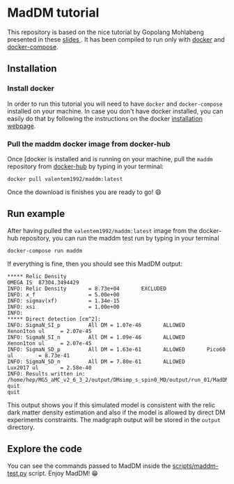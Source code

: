 # MadDM tutorial

This repository is based on the nice tutorial by Gopolang Mohlabeng
 presented in these [slides ](https://indico.cern.ch/event/656460/contributions/3040580/attachments/1683044/2704763/MadDM_ASP_2018_Tutorial.pdf). It has been compiled to run only with [docker](https://www.docker.com) and [docker-compose](https://docs.docker.com/compose/).

## Installation

### Install docker
In order to run this tutorial you will need to have `docker` and `docker-compose` installed on your machine. In case you don't have docker installed, you can easily do that by following the instructions on the docker [installation webpage](https://docs.docker.com/engine/install/ubuntu/).

### Pull the maddm docker image from docker-hub
Once [docker is installed and is running on your machine, pull the `maddm` repository from [docker-hub](https://hub.docker.com) by typing in your terminal:
```
docker pull valentem1992/maddm:latest
```
Once the download is finishes you are ready to go! 😄

## Run example
After having pulled the `valentem1992/maddm:latest` image from the docker-hub repository, you can run the maddm test run by typing in your terminal
```
docker-compose run maddm
```
If everything is fine, then you should see this MadDM output: 
```
***** Relic Density 
OMEGA IS  87304.3494429
INFO: Relic Density       = 8.73e+04       EXCLUDED  
INFO: x_f                 = 5.00e+00             
INFO: sigmav(xf)          = 1.34e-15             
INFO: xsi                 = 1.00e+00             
INFO: 
***** Direct detection [cm^2]:  
INFO: SigmaN_SI_p         All DM = 1.07e-46       ALLOWED       Xenon1ton ul     = 2.07e-45 
INFO: SigmaN_SI_n         All DM = 1.09e-46       ALLOWED       Xenon1ton ul     = 2.07e-45 
INFO: SigmaN_SD_p         All DM = 1.63e-61       ALLOWED       Pico60 ul        = 8.73e-41 
INFO: SigmaN_SD_n         All DM = 7.80e-61       ALLOWED       Lux2017 ul       = 2.58e-40 
INFO: Results written in: /home/hep/MG5_aMC_v2_6_3_2/output/DMsimp_s_spin0_MD/output/run_01/MadDM_results.txt 
quit
quit
```
This output shows you if this simulated model is consistent with the relic dark matter density estimation and also if the model is allowed by direct DM experiments constraints. The madgraph output will be stored in the `output` directory.

## Explore the code
You can see the commands passed to MadDM inside the [scripts/maddm-test.py](scripts/maddm-test.py) script. Enjoy MadDM! 😁